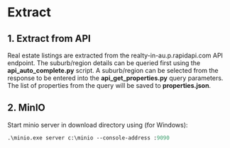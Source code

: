 # Extract

## 1. Extract from API

Real estate listings are extracted from the realty-in-au.p.rapidapi.com API endpoint. The suburb/region details can be queried first using the **api_auto_complete.py** script. A suburb/region can be selected from the response to be entered into the **api_get_properties.py** query parameters. The list of properties from the query will be saved to **properties.json**.

## 2. MinIO

Start minio server in download directory using (for Windows):

```ps
.\minio.exe server c:\minio --console-address :9090
```
